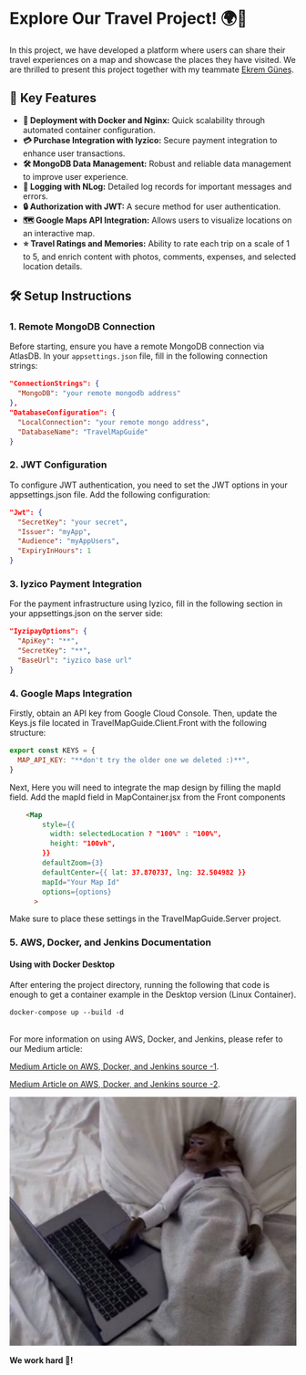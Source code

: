 # Explore Our Travel Project! 🌍🚀

In this project, we have developed a platform where users can share their travel experiences on a map and showcase the places they have visited. We are thrilled to present this project together with my teammate [Ekrem Güneş](https://github.com/ekremgunes).

## 🔹 Key Features

- **🐳 Deployment with Docker and Nginx:** Quick scalability through automated container configuration.
- **💳 Purchase Integration with Iyzico:** Secure payment integration to enhance user transactions.
- **🛠️ MongoDB Data Management:** Robust and reliable data management to improve user experience.
- **📄 Logging with NLog:** Detailed log records for important messages and errors.
- **🔒 Authorization with JWT:** A secure method for user authentication.
- **🗺️ Google Maps API Integration:** Allows users to visualize locations on an interactive map.
- **⭐ Travel Ratings and Memories:** Ability to rate each trip on a scale of 1 to 5, and enrich content with photos, comments, expenses, and selected location details.

## 🛠️ Setup Instructions

### 1. **Remote MongoDB Connection**
Before starting, ensure you have a remote MongoDB connection via AtlasDB. In your `appsettings.json` file, fill in the following connection strings:

```json
"ConnectionStrings": {
  "MongoDB": "your remote mongodb address"
},
"DatabaseConfiguration": {
  "LocalConnection": "your remote mongo address",
  "DatabaseName": "TravelMapGuide"
}

````

### 2. JWT Configuration
To configure JWT authentication, you need to set the JWT options in your appsettings.json file. Add the following configuration:

```json
"Jwt": {
  "SecretKey": "your secret",
  "Issuer": "myApp",
  "Audience": "myAppUsers",
  "ExpiryInHours": 1
}
```

### 3. Iyzico Payment Integration
For the payment infrastructure using Iyzico, fill in the following section in your appsettings.json on the server side:

```json
"IyzipayOptions": {
  "ApiKey": "**",
  "SecretKey": "**",
  "BaseUrl": "iyzico base url"
}
```

### 4. Google Maps Integration

Firstly, obtain an API key from Google Cloud Console. Then, update the Keys.js file located in TravelMapGuide.Client.Front with the following structure:

```js
export const KEYS = {
  MAP_API_KEY: "**don't try the older one we deleted :)**",
}
```
Next, Here you will need to integrate the map design by filling the mapId field. Add the mapId field in MapContainer.jsx from the Front components

```html
    <Map
        style={{
          width: selectedLocation ? "100%" : "100%",
          height: "100vh",
        }}
        defaultZoom={3}
        defaultCenter={{ lat: 37.870737, lng: 32.504982 }}
        mapId="Your Map Id"
        options={options}
      >
```

Make sure to place these settings in the TravelMapGuide.Server project.

### 5. **AWS, Docker, and Jenkins Documentation**

#### Using with Docker Desktop

After entering the project directory, running the following that code is enough to get a container example in the Desktop version (Linux Container).

```
docker-compose up --build -d
```

<br>
For more information on using AWS, Docker, and Jenkins, please refer to our Medium article: 
<br>

[Medium Article on AWS, Docker, and Jenkins source -1](https://medium.com/@gunesekrem.com/aws-linuxta-docker-ve-jenkins-ile-net-projesine-ci-cd-pipeline-24af27ec412e).

[Medium Article on AWS, Docker, and Jenkins source -2](https://medium.com/@gunesekrem.com/aws-linuxta-docker-ve-jenkins-ile-net-projesine-ci-cd-pipeline-24af27ec412e).



<img src="./monkey.jpg">
<p><b>We work hard 🙉!</p> 